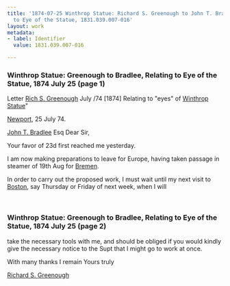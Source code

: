 ```yaml
---
title: '1874-07-25 Winthrop Statue: Richard S. Greenough to John T. Bradlee, Relating
  to Eye of the Statue, 1831.039.007-016'
layout: work
metadata:
- label: Identifier
  value: 1831.039.007-016

---
```

<div class="pages">
<div id="page-1130749">
<h3><a name="page-1130749">Winthrop Statue: Greenough to Bradlee, Relating to Eye of the Statue, 1874 July 25 (page 1)</a></h3>
<div class="page-content">
<p>Letter<span class='line-break'> </span><a href='/pages/subjects/53577' title='Greenough, Richard S.'>Rich S. Greenough</a><span class='line-break'> </span>July /74 [1874]<span class='line-break'> </span>Relating                    <span class='line-break'> </span>to "eyes"<span class='line-break'> </span>of <a href='/pages/subjects/60946' title='James Winthrop Statue'>Winthrop Statue</a>"</p>
<p><a href='/pages/subjects/54459' title='Newport, RI'>Newport</a>, <date when='1874-07-25'>25 July 74</date>.</p>
<p><a href='/pages/subjects/52526' title='Bradlee, John T.'>John T. Bradlee</a> Esq<span class='line-break'> </span>Dear Sir,</p>
<p>Your favor<span class='line-break'> </span>of 23d first reached<span class='line-break'> </span>me yesterday.</p>
<p>I am now making <span class='line-break'> </span>preparations to leave<span class='line-break'> </span>for Europe, having taken <span class='line-break'> </span>passage in steamer of <span class='line-break'> </span><date when='1875-08-19'>19th Aug</date> for <a href='/pages/subjects/54458' title='Bremen, Germany'>Bremen</a>.</p>
<p>In order to carry <span class='line-break'> </span>out the proposed<span class='line-break'> </span>work, I must wait <span class='line-break'> </span>until my next visit<span class='line-break'> </span>to <a href='/pages/subjects/52559' title='Boston, MA'>Boston</a>, say Thursday <span class='line-break'> </span>or Friday of next<span class='line-break'> </span>week, when I will</p>
</div>
</div>
<br />
<div id="page-1130750">
<h3><a name="page-1130750">Winthrop Statue: Greenough to Bradlee, Relating to Eye of the Statue, 1874 July 25 (page 2)</a></h3>
<div class="page-content">
<p>take the necessary <span class='line-break'> </span>tools with me, and <span class='line-break'> </span>should be obliged if <span class='line-break'> </span>you would kindly <span class='line-break'> </span>give the necessary <span class='line-break'> </span>notice to the Supt<span class='line-break'> </span>that I might go <span class='line-break'> </span>to work at once.</p>
<p>With many thanks <span class='line-break'> </span>I remain<span class='line-break'> </span>Yours truly</p>
<p><a href='/pages/subjects/53577' title='Greenough, Richard S.'>Richard S. Greenough</a></p>
</div>
</div>
<br />
</div>
